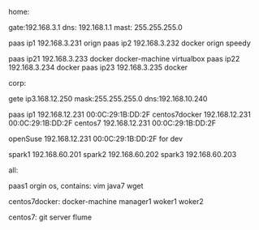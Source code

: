 home:

gate:192.168.3.1
dns: 192.168.1.1
mast: 255.255.255.0

paas ip1  192.168.3.231 orign
paas ip2  192.168.3.232  docker orign speedy

paas ip21  192.168.3.233  docker  docker-machine virtualbox 
paas ip22  192.168.3.234  docker 
paas ip23  192.168.3.235  docker


corp:

gete ip3.168.12.250
mask:255.255.255.0
dns:192.168.10.240

paas ip1  192.168.12.231 00:0C:29:1B:DD:2F
centos7docker 192.168.12.231 00:0C:29:1B:DD:2F
centos7   192.168.12.231 00:0C:29:1B:DD:2F

openSuse 192.168.12.231 00:0C:29:1B:DD:2F  for dev

spark1  192.168.60.201
spark2  192.168.60.202
spark3  192.168.60.203

all:

paas1  orgin os,
contains:
vim java7 wget


centos7docker:
docker-machine manager1 woker1 woker2

centos7:
git server
flume